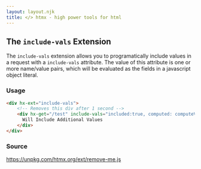 ```yaml
---
layout: layout.njk
title: </> htmx - high power tools for html
---
```


## The `include-vals` Extension

The `include-vals` extension allows you to programatically include values in a request with
a `include-vals` attribute.  The value of this attribute is one or more name/value pairs, which
will be evaluated as the fields in a javascript object literal.

### Usage

```html
<div hx-ext="include-vals">
    <!-- Removes this div after 1 second -->
    <div hx-get="/test" include-vals="included:true, computed: computeValue()">
      Will Include Additional Values
    </div>
</div> 
```

### Source

<https://unpkg.com/htmx.org/ext/remove-me.js>
